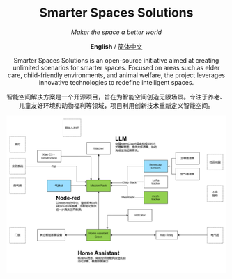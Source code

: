 <div align="center"><a name="readme-top"></a>

# Smarter Spaces Solutions
*Maker the space a better world*

**English** / [简体中文](./README.zh-CN.md)

Smarter Spaces Solutions is an open-source initiative aimed at creating unlimited scenarios for smarter spaces. Focused on areas such as elder care, child-friendly environments, and animal welfare, the project leverages innovative technologies to redefine intelligent spaces.

智能空间解决方案是一个开源项目，旨在为智能空间创造无限场景。专注于养老、儿童友好环境和动物福利等领域，项目利用创新技术重新定义智能空间。

![avatar](https://github.com/Seeed-Studio/Smarter-Spaces-Solutions/blob/main/flowchart%20(2).png?raw=true)
